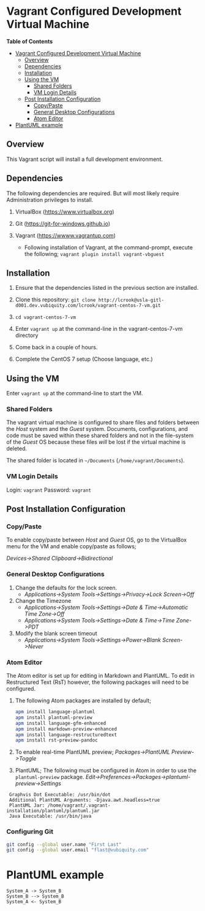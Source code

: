 # Vagrant Configured Development Virtual Machine

<!-- markdown-toc start - Don't edit this section. Run M-x markdown-toc-generate-toc again -->
**Table of Contents**

- [Vagrant Configured Development Virtual Machine](#vagrant-configured-development-virtual-machine)
    - [Overview](#overview)
    - [Dependencies](#dependencies)
    - [Installation](#installation)
    - [Using the VM](#using-the-vm)
        - [Shared Folders](#shared-folders)
        - [VM Login Details](#vm-login-details)
    - [Post Installation Configuration](#post-installation-configuration)
        - [Copy/Paste](#copypaste)
        - [General Desktop Configurations](#general-desktop-configurations)
        - [Atom Editor](#atom-editor)
- [PlantUML example](#plantuml-example)

<!-- markdown-toc end -->

## Overview

This Vagrant script will install a full development environment.

## Dependencies

The following dependencies are required. But will most likely require
Administration privileges to install.

1. VirtualBox (https://www.virtualbox.org)

2. Git (https://git-for-windows.github.io)

3. Vagrant (https://wwww.vagrantup.com)
   - Following installation of Vagrant, at the command-prompt, execute the
     following; `vagrant plugin install vagrant-vbguest`

## Installation

1. Ensure that the dependencies listed in the previous section are installed.

2. Clone this repository: `git clone http://lcrook@usla-gitl-d001.dev.vubiquity.com/lcrook/vagrant-centos-7-vm.git`

3. `cd vagrant-centos-7-vm`

4. Enter `vagrant up` at the command-line in the vagrant-centos-7-vm directory

5. Come back in a couple of hours.

6. Complete the CentOS 7 setup (Choose language, etc.)

## Using the VM

Enter `vagrant up` at the command-line to start the VM.

### Shared Folders
The vagrant virtual machine is configured to share files and folders between the
*Host* system and the *Guest* system. Documents, configurations, and code must
be saved within these shared folders and not in the file-system of the *Guest*
OS because these files *will* be lost if the virtual machine is deleted.

The shared folder is located in `~/Documents` (`/home/vagrant/Documents`).

### VM Login Details

Login: `vagrant`
Password: `vagrant`

## Post Installation Configuration

### Copy/Paste

To enable copy/paste between *Host* and *Guest* OS, go to the VirtualBox menu
for the VM and enable copy/paste as follows;

*Devices->Shared Clipboard->Bidirectional*

### General Desktop Configurations

1. Change the defaults for the lock screen.
   * *Applications->System Tools->Settings->Privacy->Lock Screen->Off*
2. Change the Timezone
   * *Applications->System Tools->Settings->Date & Time->Automatic Time Zone->Off*
   * *Applications->System Tools->Settings->Date & Time->Time Zone->PDT*
3. Modify the blank screen timeout
   * *Applications->System Tools->Settings->Power->Blank Screen->Never*

### Atom Editor

The Atom editor is set up for editing in Markdown and PlantUML. To edit in
Restructured Text (RsT) however, the following packages will need to be
configured.

1. The following Atom packages are installed by default;

    ```bash
    apm install language-plantuml
    apm install plantuml-preview
    apm install language-gfm-enhanced
    apm install markdown-preview-enhanced
    apm install language-restructuredtext
    apm install rst-preview-pandoc
    ```

2. To enable real-time PlantUML preview;
   *Packages->PlantUML Preview->Toggle*

3. PlantUML; The following must be configured in Atom in order to use the
   `plantuml-preview` package.
   *Edit->Preferences->Packages->plantuml-preview->Settings*
  ```
   Graphvis Dot Executable: /usr/bin/dot
   Additional PlantUML Arguments: -Djava.awt.headless=true
   PlantUML Jar: /home/vagrant/.vagrant-installation/plantuml/plantuml.jar
   Java Executable: /usr/bin/java
  ``` 

### Configuring Git

  ```bash
  git config --global user.name "First Last"
  git config --global user.email "flast@vubiquity.com"
  ```

# PlantUML example

```@plantuml
System_A -> System_B
System_B --> System_B
System_A <- System_B
```
